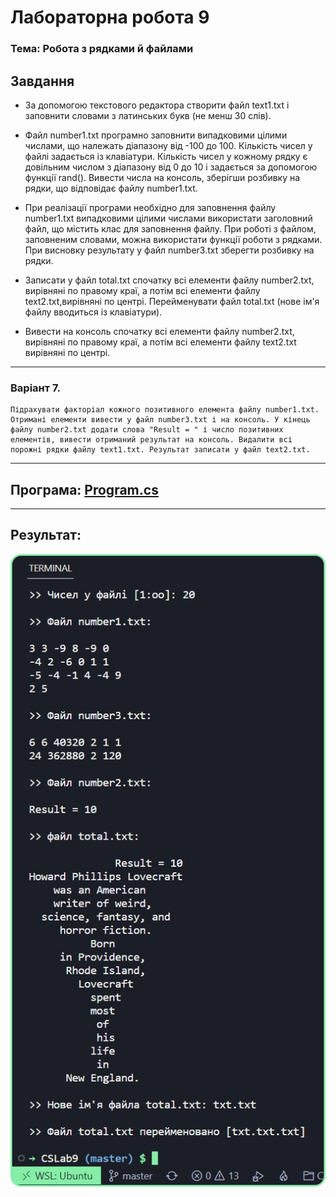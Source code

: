 # Лабораторна робота 9

### Тема: Робота з рядками й файлами 

## Завдання 

- За допомогою текстового редактора створити файл text1.txt і заповнити словами з латинських букв (не менш 30 слів).

- Файл number1.txt програмно заповнити випадковими цілими числами, що належать діапазону від -100 до 100. Кількість чисел у файлі задається із клавіатури. Кількість чисел у кожному рядку є довільним числом з діапазону від 0 до 10 і задається за допомогою функції rand(). Вивести числа на консоль, зберігши розбивку на рядки, що відповідає файлу number1.txt.

- При реалізації програми необхідно для заповнення файлу number1.txt випадковими цілими числами використати заголовний файл, що містить клас для заповнення файлу. При роботі з файлом, заповненим словами, можна використати функції роботи з рядками. При висновку результату у файл number3.txt зберегти розбивку на рядки.

- Записати у файл total.txt спочатку всі елементи файлу number2.txt, вирівняні по правому краї, а потім всі елементи файлу text2.txt,вирівняні по центрі. Перейменувати файл total.txt (нове ім'я файлу вводиться із клавіатури).

- Вивести на консоль спочатку всі елементи файлу number2.txt, вирівняні по правому краї, а потім всі елементи файлу text2.txt вирівняні по центрі.

---

### Варіант 7. 
    Підрахувати факторіал кожного позитивного елемента файлу number1.txt. Отримані елементи вивести у файл number3.txt і на консоль. У кінець файлу number2.txt додати слова "Result = " і число позитивних елементів, вивести отриманий результат на консоль. Видалити всі порожні рядки файлу text1.txt. Результат записати у файл text2.txt.

---

## Програма: [Program.cs](https://github.com/77696C6C69616D/CSLabs/blob/master/CSLab9/Program.cs)
---
## Результат:
<p align="center"><img src="../img/csl9-1.png"></p>